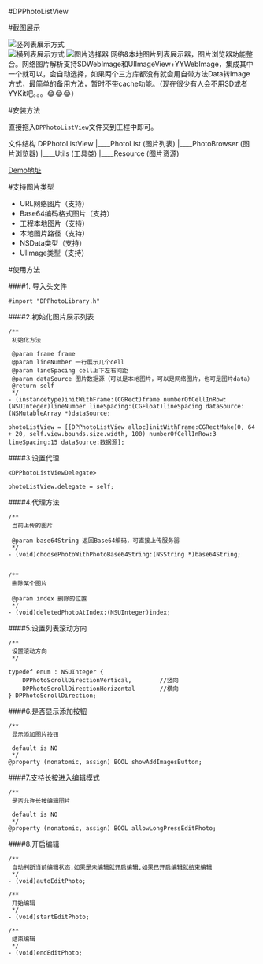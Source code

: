 #DPPhotoListView

#截图展示


![竖列表展示方式](http://upload-images.jianshu.io/upload_images/4842734-7e0af7bda7086fd2.gif?imageMogr2/auto-orient/strip)  
![横列表展示方式](http://upload-images.jianshu.io/upload_images/4842734-26209ebb35eb71f7.gif?imageMogr2/auto-orient/strip)
![图片选择器](http://upload-images.jianshu.io/upload_images/4842734-1f66536c2fcadcb7.gif?imageMogr2/auto-orient/strip)
网络&本地图片列表展示器，图片浏览器功能整合。网络图片解析支持SDWebImage和UIImageView+YYWebImage，集成其中一个就可以，会自动选择，如果两个三方库都没有就会用自带方法Data转Image方式，最简单的备用方法，暂时不带cache功能。（现在很少有人会不用SD或者YYKit吧。。。😂😂😂）

#安装方法

直接拖入```DPPhotoListView```文件夹到工程中即可。

文件结构
DPPhotoListView
|____PhotoList (图片列表)
|____PhotoBrowser (图片浏览器)
|____Utils (工具类)
|____Resource (图片资源)

[Demo地址](https://github.com/XL-Andrew/DPPhotoListView)

#支持图片类型

* URL网络图片（支持）
* Base64编码格式图片（支持）
* 工程本地图片（支持）
* 本地图片路径（支持）
* NSData类型（支持）
* UIImage类型（支持）

#使用方法

####1. 导入头文件

```#import "DPPhotoLibrary.h"```  

####2.初始化图片展示列表

```
/**
 初始化方法

 @param frame frame
 @param lineNumber 一行展示几个cell
 @param lineSpacing cell上下左右间距
 @param dataSource 图片数据源（可以是本地图片，可以是网络图片，也可是图片data）
 @return self
 */
- (instancetype)initWithFrame:(CGRect)frame numberOfCellInRow:(NSUInteger)lineNumber lineSpacing:(CGFloat)lineSpacing dataSource:(NSMutableArray *)dataSource;
```

```
photoListView = [[DPPhotoListView alloc]initWithFrame:CGRectMake(0, 64 + 20, self.view.bounds.size.width, 100) numberOfCellInRow:3 lineSpacing:15 dataSource:数据源];
```

####3.设置代理

```
<DPPhotoListViewDelegate>

photoListView.delegate = self;
```

####4.代理方法

```
/**
 当前上传的图片

 @param base64String 返回Base64编码，可直接上传服务器
 */
- (void)choosePhotoWithPhotoBase64String:(NSString *)base64String;


/**
 删除某个图片

 @param index 删除的位置
 */
- (void)deletedPhotoAtIndex:(NSUInteger)index;
```

####5.设置列表滚动方向

```
/**
 设置滚动方向
 */

typedef enum : NSUInteger {
    DPPhotoScrollDirectionVertical,        //竖向
    DPPhotoScrollDirectionHorizontal       //横向
} DPPhotoScrollDirection;
```

####6.是否显示添加按钮

```
/**
 显示添加图片按钮
 
 default is NO
 */
@property (nonatomic, assign) BOOL showAddImagesButton;
```

####7.支持长按进入编辑模式

```
/**
 是否允许长按编辑图片
 
 default is NO
 */
@property (nonatomic, assign) BOOL allowLongPressEditPhoto;
```
####8.开启编辑

```
/**
 自动判断当前编辑状态,如果是未编辑就开启编辑,如果已开启编辑就结束编辑
 */
- (void)autoEditPhoto;

/**
 开始编辑
 */
- (void)startEditPhoto;

/**
 结束编辑
 */
- (void)endEditPhoto;
```
